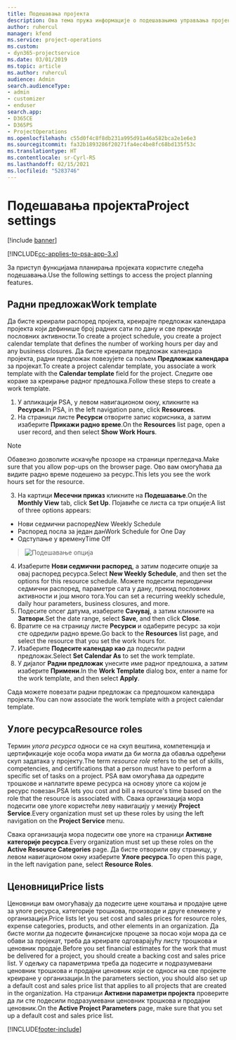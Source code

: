 ```yaml
---
title: Подешавања пројекта
description: Ова тема пружа информације о подешавањима управљања пројектима.
author: ruhercul
manager: kfend
ms.service: project-operations
ms.custom:
- dyn365-projectservice
ms.date: 03/01/2019
ms.topic: article
ms.author: ruhercul
audience: Admin
search.audienceType:
- admin
- customizer
- enduser
search.app:
- D365CE
- D365PS
- ProjectOperations
ms.openlocfilehash: c55d0f4c8f8db231a995d91a46a582bca2e1e6e3
ms.sourcegitcommit: fa32b1893286f20271fa4ec4be8fc68bd135f53c
ms.translationtype: HT
ms.contentlocale: sr-Cyrl-RS
ms.lasthandoff: 02/15/2021
ms.locfileid: "5283746"
---
```

# <a name="project-settings"></a><span data-ttu-id="abaa4-103">Подешавања пројекта</span><span class="sxs-lookup"><span data-stu-id="abaa4-103">Project settings</span></span>

[!include [banner](../includes/psa-now-project-operations.md)]

[!INCLUDE[cc-applies-to-psa-app-3.x](../includes/cc-applies-to-psa-app-3x.md)]

<span data-ttu-id="abaa4-104">За приступ функцијама планирања пројеката користите следећа подешавања.</span><span class="sxs-lookup"><span data-stu-id="abaa4-104">Use the following settings to access the project planning features.</span></span>

## <a name="work-template"></a><span data-ttu-id="abaa4-105">Радни предложак</span><span class="sxs-lookup"><span data-stu-id="abaa4-105">Work template</span></span>

<span data-ttu-id="abaa4-106">Да бисте креирали распоред пројекта, креирајте предложак календара пројекта који дефинише број радних сати по дану и све прекиде пословних активности.</span><span class="sxs-lookup"><span data-stu-id="abaa4-106">To create a project schedule, you create a project calendar template that defines the number of working hours per day and any business closures.</span></span> <span data-ttu-id="abaa4-107">Да бисте креирали предложак календара пројекта, радни предложак повезујете са пољем **Предложак календара** за пројекат.</span><span class="sxs-lookup"><span data-stu-id="abaa4-107">To create a project calendar template, you associate a work template with the **Calendar template** field for the project.</span></span> <span data-ttu-id="abaa4-108">Следите ове кораке за креирање радног предлошка.</span><span class="sxs-lookup"><span data-stu-id="abaa4-108">Follow these steps to create a work template.</span></span>

1. <span data-ttu-id="abaa4-109">У апликацији PSA, у левом навигационом окну, кликните на **Ресурси**.</span><span class="sxs-lookup"><span data-stu-id="abaa4-109">In PSA, in the left navigation pane, click **Resources**.</span></span> 
2. <span data-ttu-id="abaa4-110">На страници листе **Ресурси** отворите запис корисника, а затим изаберите **Прикажи радно време**.</span><span class="sxs-lookup"><span data-stu-id="abaa4-110">On the **Resources** list page, open a user record, and then select **Show Work Hours**.</span></span>

  > [!NOTE]
  > <span data-ttu-id="abaa4-111">Обавезно дозволите искачуће прозоре на страници прегледача.</span><span class="sxs-lookup"><span data-stu-id="abaa4-111">Make sure that you allow pop-ups on the browser page.</span></span> <span data-ttu-id="abaa4-112">Ово вам омогућава да видите радно време подешено за ресурс.</span><span class="sxs-lookup"><span data-stu-id="abaa4-112">This lets you see the work hours set for the resource.</span></span>
  
3. <span data-ttu-id="abaa4-113">На картици **Месечни приказ** кликните на **Подешавање**.</span><span class="sxs-lookup"><span data-stu-id="abaa4-113">On the **Monthly View** tab, click **Set Up**.</span></span> <span data-ttu-id="abaa4-114">Појавиће се листа са три опције:</span><span class="sxs-lookup"><span data-stu-id="abaa4-114">A list of three options appears:</span></span> 

  - <span data-ttu-id="abaa4-115">Нови седмични распоред</span><span class="sxs-lookup"><span data-stu-id="abaa4-115">New Weekly Schedule</span></span>
  - <span data-ttu-id="abaa4-116">Распоред посла за један дан</span><span class="sxs-lookup"><span data-stu-id="abaa4-116">Work Schedule for One Day</span></span>
  - <span data-ttu-id="abaa4-117">Одступање у времену</span><span class="sxs-lookup"><span data-stu-id="abaa4-117">Time Off</span></span>

> ![Подешавање опција](media/project-13.png)

4. <span data-ttu-id="abaa4-119">Изаберите **Нови седмични распоред**, а затим подесите опције за овај распоред ресурса.</span><span class="sxs-lookup"><span data-stu-id="abaa4-119">Select **New Weekly Schedule**, and then set the options for this resource schedule.</span></span> <span data-ttu-id="abaa4-120">Можете подесити периодични седмични распоред, параметре сата у дану, прекид пословних активности и још много тога.</span><span class="sxs-lookup"><span data-stu-id="abaa4-120">You can set a recurring weekly schedule, daily hour parameters, business closures, and more.</span></span>
5. <span data-ttu-id="abaa4-121">Подесите опсег датума, изаберите **Сачувај**, а затим кликните на **Затвори**.</span><span class="sxs-lookup"><span data-stu-id="abaa4-121">Set the date range, select **Save**, and then click **Close**.</span></span> 
6. <span data-ttu-id="abaa4-122">Вратите се на страницу листе **Ресурси** и одаберите ресурс за који сте одредили радно време.</span><span class="sxs-lookup"><span data-stu-id="abaa4-122">Go back to the **Resources** list page, and select the resource that you set the work hours for.</span></span> 
7. <span data-ttu-id="abaa4-123">Изаберите **Подесите календар као** да подесили радни предложак.</span><span class="sxs-lookup"><span data-stu-id="abaa4-123">Select **Set Calendar As** to set the work template.</span></span> 
8. <span data-ttu-id="abaa4-124">У дијалог **Радни предложак** унесите име радног предлошка, а затим изаберите **Примени**.</span><span class="sxs-lookup"><span data-stu-id="abaa4-124">In the **Work Template** dialog box, enter a name for the work template, and then select **Apply**.</span></span> 

<span data-ttu-id="abaa4-125">Сада можете повезати радни предложак са предлошком календара пројекта.</span><span class="sxs-lookup"><span data-stu-id="abaa4-125">You can now associate the work template with a project calendar template.</span></span>

## <a name="resource-roles"></a><span data-ttu-id="abaa4-126">Улоге ресурса</span><span class="sxs-lookup"><span data-stu-id="abaa4-126">Resource roles</span></span>

<span data-ttu-id="abaa4-127">Термин *улога ресурса* односи се на скуп вештина, компетенција и цертификације које особа мора имати да би могла да обавља одређени скуп задатака у пројекту.</span><span class="sxs-lookup"><span data-stu-id="abaa4-127">The term *resource role* refers to the set of skills, competencies, and certifications that a person must have to perform a specific set of tasks on a project.</span></span> <span data-ttu-id="abaa4-128">PSA вам омогућава да одредите трошкове и наплатите време ресурса на основу улоге са којом је ресурс повезан.</span><span class="sxs-lookup"><span data-stu-id="abaa4-128">PSA lets you cost and bill a resource's time based on the role that the resource is associated with.</span></span> <span data-ttu-id="abaa4-129">Свака организација мора подесити ове улоге користећи леву навигацију у менију **Project Service**.</span><span class="sxs-lookup"><span data-stu-id="abaa4-129">Every organization must set up these roles by using the left navigation on the **Project Service** menu.</span></span>

<span data-ttu-id="abaa4-130">Свака организација мора подесити ове улоге на страници **Активне категорије ресурса**.</span><span class="sxs-lookup"><span data-stu-id="abaa4-130">Every organization must set up these roles on the **Active Resource Categories** page.</span></span> <span data-ttu-id="abaa4-131">Да бисте отворили ову страницу, у левом навигационом окну изаберите **Улоге ресурса**.</span><span class="sxs-lookup"><span data-stu-id="abaa4-131">To open this page, in the left navigation pane, select **Resource Roles**.</span></span>

## <a name="price-lists"></a><span data-ttu-id="abaa4-132">Ценовници</span><span class="sxs-lookup"><span data-stu-id="abaa4-132">Price lists</span></span>

<span data-ttu-id="abaa4-133">Ценовници вам омогућавају да подесите цене коштања и продајне цене за улоге ресурса, категорије трошкова, производе и друге елементе у организацији.</span><span class="sxs-lookup"><span data-stu-id="abaa4-133">Price lists let you set cost and sales prices for resource roles, expense categories, products, and other elements in an organization.</span></span> <span data-ttu-id="abaa4-134">Да бисте могли да подесите финансијске процене за посао који мора да се обави за пројекат, треба да креирате одговарајућу листу трошкова и ценовник продаје.</span><span class="sxs-lookup"><span data-stu-id="abaa4-134">Before you set financial estimates for the work that must be delivered for a project, you should create a backing cost and sales price list.</span></span> <span data-ttu-id="abaa4-135">У одељку са параметрима треба да подесите и подразумевани ценовник трошкова и продајни ценовник који се односи на све пројекте креиране у организацији.</span><span class="sxs-lookup"><span data-stu-id="abaa4-135">In the parameters section, you should also set up a default cost and sales price list that applies to all projects that are created in the organization.</span></span> <span data-ttu-id="abaa4-136">На страници **Активни параметри пројекта** проверите да ли сте подесили подразумевани ценовник трошкова и продајни ценовник.</span><span class="sxs-lookup"><span data-stu-id="abaa4-136">On the **Active Project Parameters** page, make sure that you set up a default cost and sales price list.</span></span>


[!INCLUDE[footer-include](../includes/footer-banner.md)]